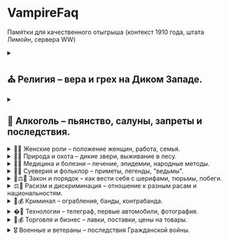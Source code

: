# VampireFaq

Памятки для качественного отыгрыша (контекст 1910 года, штата Лимойн, сервера WW) 

<details>
  <summary><h2> ⛪ Религия  – вера и грех  на Диком Западе. </h2></summary>

  <details>
  <summary> Католическая церковь </summary>
    
> **Католики** — часто бедные иммигранты (ирландцы, итальянцы).

<details>
  <summary> Ключевые молитвы: </summary>
  
- «Отче наш» (на латыни — Pater Noster).
- «Аве Мария» (Ave Maria).
- «Слава Отцу» (Gloria Patri) — в конце каждой молитвы.

  </details> 

  <details>
  <summary> Ритуалы: </summary>
  
-   Месса на латыни (до 1960-х). Исповедь священнику в исповедальне.
-   Почитание святых, Девы Марии, икон и реликвий.
-   Посты (например, воздержание от мяса по пятницам).

  </details> 

  <details>
  <summary> Обязательные действия для верующих: </summary>

- Воскресная месса — пропуск считался грехом.
- Ежегодная исповедь и причастие (минимум раз в год).
- Молитва Розария (чередование «Отче наш» и «Аве Мария» с размышлением о «тайнах» Христа).
- Соблюдение постов (Великий пост, Адвент).
  
_А также_

  - Католики в Сен-Дени (как ирландские иммигранты) могли:
  - Носить нательные крестики.
  - Осенять себя крестным знамением (слева направо) при виде церкви или упоминании смерти.
  - Посещать исповедь после «греховных» поступков (например, ограбления).

 </details>

- **Централизация:** Главенство Папы Римского, строгая иерархия (священники, епископы).
- **Таинства:** 7 обрядов (крещение, причастие, исповедь, миропомазание, венчание, соборование, рукоположение).


 <details>
  <summary> Конфликты между конфессиями </summary>

- Протестанты считали католиков «агентами Папы», угрозой демократии.
- В газетах писали, что католики пьют кровь младенцев (абсурдные слухи).

 </details>

</details>


<details>
  <summary> Протестантская церковь </summary>

> **Протестанты** — «старая гвардия» (англосаксы, владельцы земель).

<details>
  <summary> Ключевые молитвы: </summary>

- «Отче наш» (на родном языке).
- Псалмы (например, 22-й: «Господь — Пастырь мой...»).
- Спонтанные молитвы («Господи, прости мои грехи и направь на путь истинный»).

</details>

<details>
  <summary> Обязательные действия для верующих: </summary>

- Воскресные проповеди с акцентом на личном покаянии.
- Крещение взрослых (у баптистов) — через полное погружение в воду.
- Молитвы своими словами (а не заученные тексты).
- Участие в молитвенных собраниях (иногда с экстатическими проявлениями — крики, «говорение на языках»).

_А также_

- Проводить домашние чтения Библии.
- Осуждать католиков как «идолопоклонников».
- Отказываться от алкоголя (особенно методисты).

 </details>

- **Децентрализация**: Каждая община автономна, нет единого лидера.
- **Протестантские церкви** (баптисты, методисты, лютеране)
- **Только два таинства**: Крещение и причастие (символические, а не мистические).

 <details>
  <summary> Конфликты между конфессиями </summary>
  
- Осуждать католиков как «идолопоклонников».

 </details>

 </details>

 </details>

 </details>

 </details>

<details>
  <summary><h2> 🍷 Алкоголь  – пьянство, салуны, запреты и последствия. </h2></summary>

   <details>
  <summary> Отыгрыш относительно персонажа </summary>

 <details>
  <summary> 🍸 Высший класс </summary>

> **Места**: Дорогие отельные бары, приватные клубы (например, Gentlemen’s Club).

- Коньяк и виски (европейские марки в хрустальных бокалах).
- Абсент (считался «напитком богемы», но уже запрещался в некоторых штатах).

> **Поведение**: Пили «для вида» — демонстрация статуса. Пьянство осуждалось.

 </details>

  <details>
  <summary> 🍻 Рабочий класс и ковбои </summary>

> **Места**: Салуны (Doyle’s Tavern, Lucky’s), доки, подпольные бары.

- Дешёвый виски (часто разбавленный или поддельный).
- Самогон (из кукурузы или картофеля — крепкий, но опасный).

> **Поведение**: Пили до беспамятства. Драки, провалы в канавы и аресты были обычным делом.

</details>

<details>
  <summary> 🚺 «Приличные» дамы </summary>

> **Места**: Не пили в публичных местах (только лёгкие вина дома или на приёмах).

> **Поведение**: Осуждали пьянство мужей: «Ты промотаешь наше состояние!»

</details>

<details>
  <summary> 🍾 «Падшие» женщины </summary>

> **Места**: Салуны

- Дешевый джин

> **Поведение**: Алкоголь использовался для манипуляций (опоить жертву и ограбить).

</details>

 </details>

<details>
  <summary> Отыгрыш относительно событий того времени </summary>

<details>
  <summary> 🚫 Сухой закон (локальные запреты) </summary>
  
В Луизиане (прототип штата для Сен-Дени) еще не было полного запрета, но:

- **Воскресные ограничения:** Бары закрывали по требованию церкви.
- **Сухие кварталы:** Рядом с церквями и школами торговля алкоголем запрещалась.

  </details>


  <details>
  <summary> 👮 Полицейские рейды </summary>
  
- Шерифы могли закрыть салун за продажу нелегального алкоголя (например, самогона без лицензии).
- Взятки: Владельцы платили полиции, чтобы те «не замечали» нарушения.
- 
    </details>

   <details>
  <summary> 💀 Опасные последствия </summary>

- Отравления: Дешёвый виски с добавлением метилового спирта или турпентина вызывал слепоту и смерть.
- Бандитские разборки: Пьяные стычки в салунах часто заканчивались перестрелками (как в Gunslinger’s Gulch).
  
    </details>

 </details>

🎭 Примеры для отыгрыша

- Персонаж-проповедник: Кричит на улицах: «Алкоголь — путь в ад!»
- Бармен-мошенник: Разбавляет виски водой и продаёт как элитное.
- Женщина из общества: Тайно пьёт абсент в задней комнате отеля.
  

 </details>


  <details>
<summary> 👩🌾 Женские роли  – положение женщин, работа, семья. </summary>
   
 </details>

 <details>
<summary> 🦌🌲 Природа и охота  – дикие звери, выживание в лесу.  </summary>
   
 </details>

  <details>
<summary> 💉🤒 Медицина и болезни  – лечение, эпидемии, народные методы. </summary>
   
 </details>

  <details>
<summary> 👻🔮 Суеверия и фольклор  – приметы, легенды, "ведьмы".  </summary>
   
 </details>

  <details>
<summary> 👨⚖️🔫   Закон и порядок – как вести себя с шерифами, тюрьмы, побеги. </summary>
   
 </details>

  <details>
<summary> ⚖️👥 Расизм и дискриминация  – отношение к разным расам и национальностям. </summary>
   
 </details>

  <details>
<summary> 👹💰 Криминал  – ограбления, банды, контрабанда. </summary>
   
 </details>

  <details>
<summary> �📡 Технологии  – телеграф, первые автомобили, фотография. </summary>
   
 </details>

  <details>
<summary>🏪💰  Торговля и бизнес  – лавки, поставки, цены на товары.  </summary>
   
 </details>

  <details>
<summary> 🎖️ Военные и ветераны  – последствия Гражданской войны.  </summary>
   
 </details>

